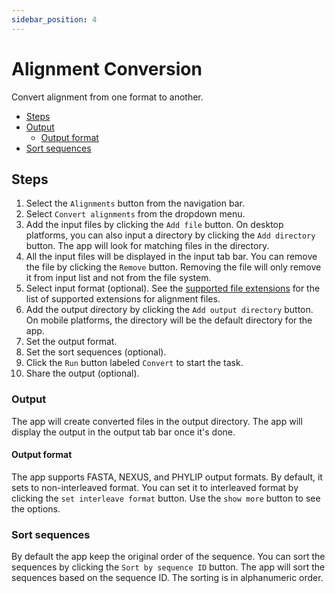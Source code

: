 ```yaml
---
sidebar_position: 4
---
```


# Alignment Conversion

Convert alignment from one format to another.

- [Steps](#steps)
- [Output](#output)
  - [Output format](#output-format)
- [Sort sequences](#sort-sequences)

## Steps

1. Select the `Alignments` button from the navigation bar.
2. Select `Convert alignments` from the dropdown menu.
3. Add the input files by clicking the `Add file` button. On desktop platforms, you can also input a directory by clicking the `Add directory` button. The app will look for matching files in the directory.
4. All the input files will be displayed in the input tab bar. You can remove the file by clicking the `Remove` button. Removing the file will only remove it from input list and not from the file system.
5. Select input format (optional). See the [supported file extensions](./general#supported-file-extensions) for the list of supported extensions for alignment files.
6. Add the output directory by clicking the `Add output directory` button. On mobile platforms, the directory will be the default directory for the app.
7. Set the output format.
8. Set the sort sequences (optional).
9. Click the `Run` button labeled `Convert` to start the task.
10. Share the output (optional).

### Output

The app will create converted files in the output directory. The app will display the output in the output tab bar once it's done.

#### Output format

The app supports FASTA, NEXUS, and PHYLIP output formats. By default, it sets to non-interleaved format. You can set it to interleaved format by clicking the `set interleave format` button. Use the `show more` button to see the options.

### Sort sequences

By default the app keep the original order of the sequence. You can sort the sequences by clicking the `Sort by sequence ID` button. The app will sort the sequences based on the sequence ID. The sorting is in alphanumeric order.
